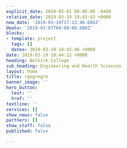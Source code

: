 ```yaml
---
explicit_date: 2019-03-01 00:00:00 -0400
relative_date: 2019-03-19 18:43:43 +0000
new_date: '2019-03-19T17:13:46.686Z'
deato: '2019-03-07T04:00:00.000Z'
blocks:
- template: project
  tags: []
  dateo: 2019-03-19 18:43:46 +0000
date: 2019-03-19 18:44:12 +0000
heading: Belkirk College
sub_heading: Engineering and Health Sciences
layout: home
title: rgegregre
banner_image: ''
hero_button:
  text: ''
  href: ''
textline: ''
services: []
show_news: false
partners: []
show_staff: false
published: false

---
```

